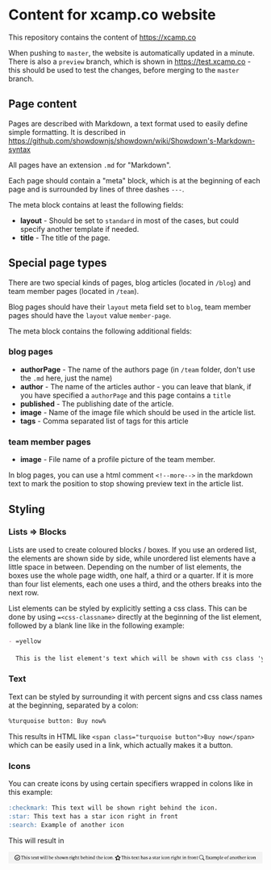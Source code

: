 # Content for xcamp.co website

This repository contains the content of https://xcamp.co

When pushing to `master`, the website is automatically updated in a minute. There is also a `preview` branch,
which is shown in https://test.xcamp.co - this should be used to test the changes, before merging to the `master`
branch.

## Page content

Pages are described with Markdown, a text format used to easily define simple formatting.
It is described in https://github.com/showdownjs/showdown/wiki/Showdown's-Markdown-syntax

All pages have an extension `.md` for "Markdown".

Each page should contain a "meta" block, which is at the beginning of each page and is surrounded by lines of three
dashes `---`.

The meta block contains at least the following fields:

- **layout** - Should be set to `standard` in most of the cases, but could specify another template if needed.
- **title** - The title of the page.

## Special page types

There are two special kinds of pages, blog articles (located in `/blog`) and team member pages (located in `/team`).

Blog pages should have their `layout` meta field set to `blog`, team member pages should have the `layout` value
`member-page`.

The meta block contains the following additional fields:

### blog pages

- **authorPage** - The name of the authors page (in `/team` folder, don't use the `.md` here, just the name)
- **author** - The name of the articles author - you can leave that blank, if you have specified a `authorPage` and this
  page contains a `title` 
- **published** - The publishing date of the article.
- **image** - Name of the image file which should be used in the article list.
- **tags** - Comma separated list of tags for this article

### team member pages

- **image** - File name of a profile picture of the team member.

In blog pages, you can use a html comment `<!--more-->` in the markdown text to mark the position to stop showing
preview text in the article list.

## Styling

### Lists => Blocks

Lists are used to create coloured blocks / boxes. If you use an ordered list, the elements are shown side by side, while unordered list elements have a little space in between. Depending on the number of list elements, the boxes use the whole page width, one half, a third or a quarter. If it is more than four list elements, each one uses a third, and the others breaks into the next row.

List elements can be styled by explicitly setting a css class.
This can be done by using `=<css-classname>` directly at the beginning of the list element, followed by a blank line like in the following example:

```markdown
- =yellow

  This is the list element's text which will be shown with css class 'yellow'.
```

### Text

Text can be styled by surrounding it with percent signs and css class names at the beginning, separated by a colon:

```markdown
%turquoise button: Buy now%
```

This results in HTML like `<span class="turquoise button">Buy now</span>` which can be easily used in a link, which actually makes it a button.

### Icons

You can create icons by using certain specifiers wrapped in colons like in this example:

```markdown
:checkmark: This text will be shown right behind the icon.
:star: This text has a star icon right in front
:search: Example of another icon
```

This will result in

![Checkmark icon example](icons-screenshot.png)

